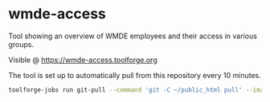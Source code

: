 # wmde-access

Tool showing an overview of WMDE employees and their access in various groups.

Visible @ https://wmde-access.toolforge.org

The tool is set up to automatically pull from this repository every 10 minutes.

```sh
toolforge-jobs run git-pull --command 'git -C ~/public_html pull' --image tf-php74 --schedule '*/10 * * * *'
```
